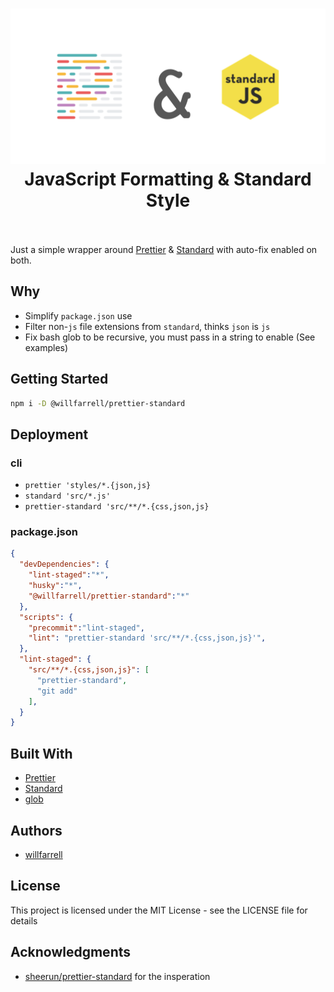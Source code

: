 <h1 align="center">
  <img src="https://raw.githubusercontent.com/willfarrell/prettier-standard/master/docs/imgs/header.png" alt="JavaScript Formatting & Standard Style Wrapper"></a>
  <br>
  JavaScript Formatting & Standard Style
  <br>
  <br>
</h1>

Just a simple wrapper around [Prettier](https://prettier.io/) & [Standard](https://standardjs.com/) with auto-fix enabled on both.

## Why
- Simplify `package.json` use
- Filter non-`js` file extensions from `standard`, thinks `json` is `js`
- Fix bash glob to be recursive, you must pass in a string to enable (See examples)

## Getting Started
```bash
npm i -D @willfarrell/prettier-standard
```

## Deployment
### cli
- `prettier 'styles/*.{json,js}`
- `standard 'src/*.js'`
- `prettier-standard 'src/**/*.{css,json,js}`

### package.json

```json
{
  "devDependencies": {
  	"lint-staged":"*",
  	"husky":"*",
    "@willfarrell/prettier-standard":"*"
  },
  "scripts": {
    "precommit":"lint-staged",
    "lint": "prettier-standard 'src/**/*.{css,json,js}'",
  },
  "lint-staged": {
    "src/**/*.{css,json,js}": [
      "prettier-standard",
      "git add"
    ],
  }
}
```

## Built With
- [Prettier](https://prettier.io/)
- [Standard](https://standardjs.com/)
- [glob](https://github.com/isaacs/node-glob)

## Authors
- [willfarrell](https://github.com/willfarrell/)

## License
This project is licensed under the MIT License - see the LICENSE file for details

## Acknowledgments
- [sheerun/prettier-standard](https://github.com/sheerun/prettier-standard) for the insperation


